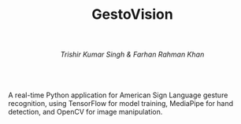 <h1 align="center">GestoVision</h1> <br>
<h6 align="center">Trishir Kumar Singh & Farhan Rahman Khan</h6><br>

<br>
A real-time Python application for American Sign Language gesture recognition, using TensorFlow for model training, MediaPipe for hand detection, and OpenCV for image manipulation.

